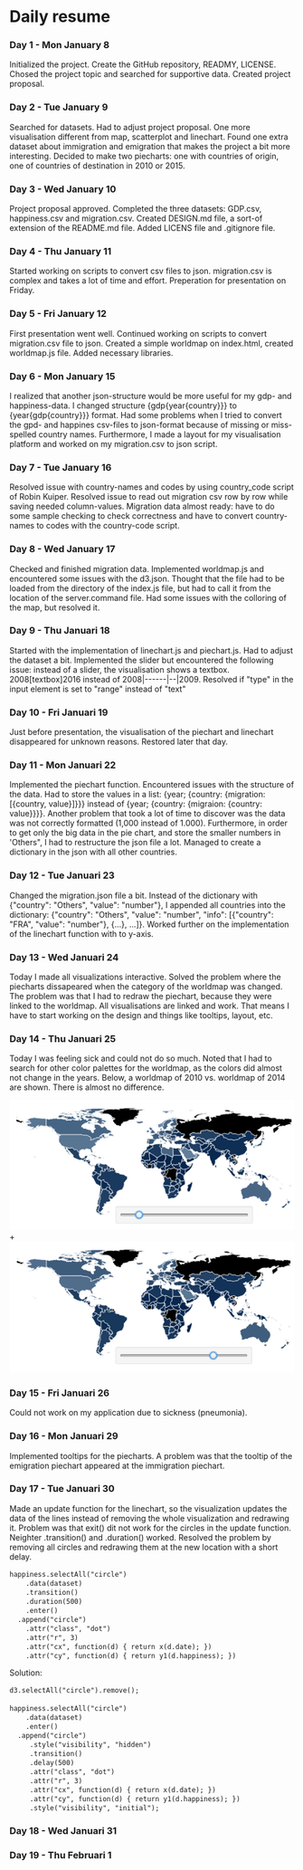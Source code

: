# Daily resume

### Day 1 - Mon January 8

Initialized the project. Create the GitHub repository, READMY, LICENSE. Chosed the project topic and searched for supportive data. Created project proposal.


### Day 2 - Tue January 9

Searched for datasets. Had to adjust project proposal. One more visualisation different from map, scatterplot and linechart. Found one extra dataset about immigration and emigration that makes the project a bit more interesting. Decided to make two piecharts: one with countries of origin, one of countries of destination in 2010 or 2015.


### Day 3 - Wed January 10

Project proposal approved. Completed the three datasets: GDP.csv, happiness.csv and migration.csv. Created DESIGN.md file, a sort-of extension of the README.md file. Added LICENS file and .gitignore file.


### Day 4 - Thu January 11

Started working on scripts to convert csv files to json. migration.csv is complex and takes a lot of time and effort. Preperation for presentation on Friday.


### Day 5 - Fri January 12

First presentation went well. Continued working on scripts to convert migration.csv file to json. Created a simple worldmap on index.html, created worldmap.js file. Added necessary libraries.


### Day 6 - Mon January 15

I realized that another json-structure would be more useful for my gdp- and happiness-data. I changed structure {gdp{year{country}}} to {year{gdp{country}}} format. Had some problems when I tried to convert the gpd- and happines csv-files to json-format because of missing or miss-spelled country names. Furthermore, I made a layout for my visualisation platform and worked on my migration.csv to json script.


### Day 7 - Tue January 16

Resolved issue with country-names and codes by using country_code script of Robin Kuiper. Resolved issue to read out migration csv row by row while saving needed column-values. Migration data almost ready: have to do some sample checking to check correctness and have to convert country-names to codes with the country-code script.


### Day 8 - Wed January 17

Checked and finished migration data. Implemented worldmap.js and encountered some issues with the d3.json. Thought that the file had to be loaded from the directory of the index.js file, but had to call it from the location of the server.command file. Had some issues with the colloring of the map, but resolved it.


### Day 9 - Thu Januari 18

Started with the implementation of linechart.js and piechart.js. Had to adjust the dataset a bit. Implemented the slider but encountered the following issue: instead of a slider, the visualisation shows a textbox. 2008[textbox]2016 instead of 2008|------|--|2009. Resolved if "type" in the input element is set to "range" instead of "text"


### Day 10 - Fri Januari 19

Just before presentation, the visualisation of the piechart and linechart disappeared for unknown reasons. Restored later that day.


### Day 11 - Mon Januari 22

Implemented the piechart function. Encountered issues with the structure of the data. Had to store the values in a list: {year; {country: {migration: [{country, value}]}}} instead of {year; {country: {migraion: {country: value}}}}. Another problem that took a lot of time to discover was the data was not correctly formatted (1,000 instead of 1.000). Furthermore, in order to get only the big data in the pie chart, and store the smaller numbers in 'Others", I had to restructure the json file a lot. Managed to create a dictionary in the json with all other countries.


### Day 12 - Tue Januari 23

Changed the migration.json file a bit. Instead of the dictionary with {"country": "Others", "value": "number"}, I appended all countries into the dictionary: {"country": "Others", "value": "number", "info": [{"country": "FRA", "value": "number"}, {...}, ...]}. Worked further on the implementation of the linechart function with to y-axis.


### Day 13 - Wed Januari 24

Today I made all visualizations interactive. Solved the problem where the piecharts dissapeared when the category of the worldmap was changed. The problem was that I had to redraw the piechart, because they were linked to the worldmap. All visualisations are linked and work. That means I have to start working on the design and things like tooltips, layout, etc.


### Day 14 - Thu Januari 25

Today I was feeling sick and could not do so much. Noted that I had to search for other color palettes for the worldmap, as the colors did almost not change in the years. Below, a worldmap of 2010 vs. worldmap of 2014 are shown. There is almost no difference.

![Project sketch](/doc/map2010.png) + ![Project sketch](/doc/map2014.png)


### Day 15 - Fri Januari 26

Could not work on my application due to sickness (pneumonia).


### Day 16 - Mon Januari 29

Implemented tooltips for the piecharts. A problem was that the tooltip of the emigration piechart appeared at the immigration piechart.


### Day 17 - Tue Januari 30

Made an update function for the linechart, so the visualization updates the data of the lines instead of removing the whole visualization
and redrawing it. Problem was that exit() dit not work for the circles in the update function. Neighter .transition() and .duration() worked. Resolved the problem by removing all circles and redrawing them at the new location with a short delay.
```
happiness.selectAll("circle")
    .data(dataset)
    .transition()
    .duration(500)
    .enter()
  .append("circle")
    .attr("class", "dot")
    .attr("r", 3)
    .attr("cx", function(d) { return x(d.date); })
    .attr("cy", function(d) { return y1(d.happiness); })
```
Solution:
```
d3.selectAll("circle").remove();
    
happiness.selectAll("circle")
    .data(dataset)
    .enter()
  .append("circle")
     .style("visibility", "hidden")
     .transition()
     .delay(500)
     .attr("class", "dot")
     .attr("r", 3)
     .attr("cx", function(d) { return x(d.date); })
     .attr("cy", function(d) { return y1(d.happiness); })
     .style("visibility", "initial");
```


### Day 18 - Wed Januari 31


### Day 19 - Thu Februari 1

